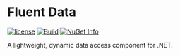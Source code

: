 # Fluent Data

[![license](https://img.shields.io/github/license/alexbocharov/fluent-data)](LICENSE)
[![Build](https://github.com/alexbocharov/fluent-data/actions/workflows/build.yml/badge.svg)](https://github.com/alexbocharov/fluent-data/actions/workflows/build.yml)
[![NuGet Info](https://buildstats.info/nuget/Fluent.Data?includePreReleases=true)](https://www.nuget.org/packages/Fluent.Data/)

A lightweight, dynamic data access component for .NET.